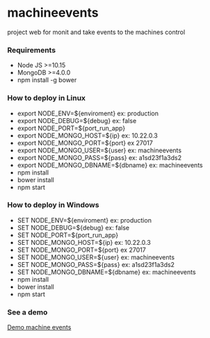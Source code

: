 # machineevents
project web for monit and take events to the machines control

### Requirements
- Node JS >=10.15
- MongoDB >=4.0.0
- npm install -g bower

### How to deploy in Linux
- export NODE_ENV=${enviroment} ex: production
- export NODE_DEBUG=${debug} ex: false
- export NODE_PORT=${port_run_app}
- export NODE_MONGO_HOST=${ip} ex: 10.22.0.3
- export NODE_MONGO_PORT=${port} ex 27017
- export NODE_MONGO_USER=${user} ex: machineevents
- export NODE_MONGO_PASS=${pass} ex: a1sd23f1a3ds2
- export NODE_MONGO_DBNAME=${dbname} ex: machineevents
- npm install
- bower install
- npm start

### How to deploy in Windows
- SET NODE_ENV=${enviroment} ex: production
- SET NODE_DEBUG=${debug} ex: false
- SET NODE_PORT=${port_run_app}
- SET NODE_MONGO_HOST=${ip} ex: 10.22.0.3
- SET NODE_MONGO_PORT=${port} ex 27017
- SET NODE_MONGO_USER=${user} ex: machineevents
- SET NODE_MONGO_PASS=${pass} ex: a1sd23f1a3ds2
- SET NODE_MONGO_DBNAME=${dbname} ex: machineevents
- npm install
- bower install
- npm start

### See a demo
[Demo machine events](https://machineevents.cognitionsystem.com.br)
